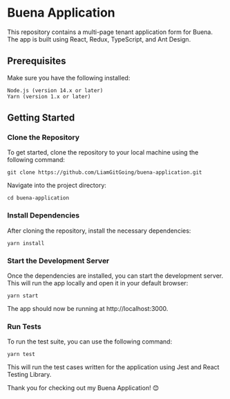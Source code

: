 # Buena Application

This repository contains a multi-page tenant application form for Buena. The app is built using React, Redux, TypeScript, and Ant Design.

## Prerequisites

Make sure you have the following installed:

    Node.js (version 14.x or later)
    Yarn (version 1.x or later)

## Getting Started

### Clone the Repository

To get started, clone the repository to your local machine using the following command:

```
git clone https://github.com/LiamGitGoing/buena-application.git
```

Navigate into the project directory:


```
cd buena-application
```

### Install Dependencies

After cloning the repository, install the necessary dependencies:

```
yarn install
```

### Start the Development Server

Once the dependencies are installed, you can start the development server. This will run the app locally and open it in your default browser:

```
yarn start
```

The app should now be running at http://localhost:3000.

### Run Tests

To run the test suite, you can use the following command:

```
yarn test
```

This will run the test cases written for the application using Jest and React Testing Library.


Thank you for checking out my Buena Application! 😊
